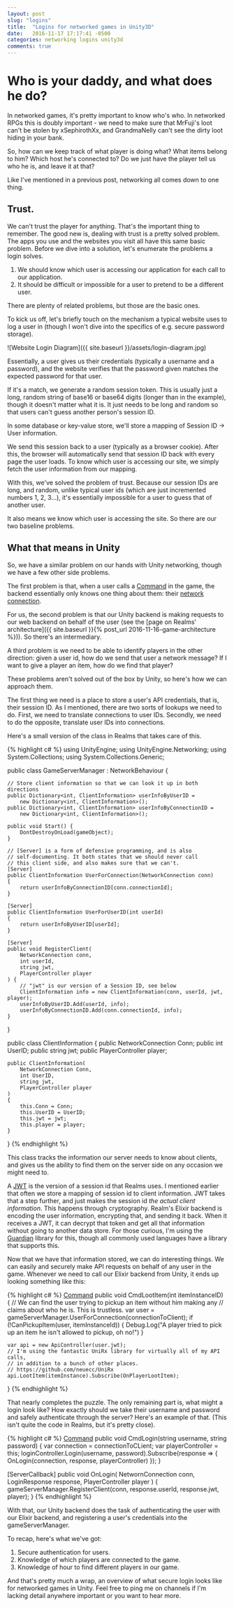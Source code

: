 ```yaml
---
layout: post
slug: "logins"
title:  "Logins for networked games in Unity3D"
date:   2016-11-17 17:17:41 -0500
categories: networking logins unity3d
comments: true
---
```


# Who is your daddy, and what does he do?

In networked games, it's pretty important to know who's who. In networked RPGs this is doubly important - we need to make sure that MrFuji's loot can't be stolen by xSephirothXx, and GrandmaNelly can't see the dirty loot hiding in your bank.

So, how can we keep track of what player is doing what? What items belong to him? Which
host he's connected to? Do we just have the player tell us who he is, and leave it at that?

Like I've mentioned in a previous post, networking all comes down to one thing.

## Trust.

We can't trust the player for anything. That's the important thing to remember. The good new is, dealing with trust is a pretty solved problem. The apps you use and the websites you visit all have this same basic problem. Before we dive into a solution, let's enumerate the problems a login solves.

1. We should know which user is accessing our application for each call to our application.
2. It should be difficult or impossible for a user to pretend to be a different user.

There are plenty of related problems, but those are the basic ones.


To kick us off, let's briefly touch on the mechanism a typical website uses to log a user in (though
I won't dive into the specifics of e.g. secure password storage).

![Website Login Diagram]({{ site.baseurl }}/assets/login-diagram.jpg)

Essentially, a user gives us their credentials (typically a username and a password), and
the website verifies that the password given matches the expected password for
that user.

If it's a match, we generate a random session token. This is usually just a long, random string of
base16 or base64 digits (longer than in the example), though it doesn't matter what it is. It just needs to be long and random so that users can't guess another person's session ID.

In some database or key-value store, we'll store a mapping of Session ID -> User information.

We send this session back to a user (typically as a browser cookie). After this,
the browser will automatically send that session ID back with every page the user
loads. To know which user is accessing our site, we simply fetch the user information
from our mapping.

With this, we've solved the problem of trust. Because our session IDs are long, and random,
unlike typical user ids (which are just incremented numbers 1, 2, 3...), it's essentially
impossible for a user to guess that of another user.

It also means we know which user is accessing the site. So there are our two baseline problems.

## What that means in Unity

So, we have a similar problem on our hands with Unity networking, though we have a few other side problems.

The first problem is that, when a user calls a [Command] in the game, the backend
essentially only knows one thing about them: their [network connection].

For us, the second problem is that our Unity backend is making requests to our web
backend on behalf of the user (see the [page on Realms' architecture]({{ site.baseurl }}{% post_url 2016-11-16-game-architecture %})). So there's an intermediary.

A third problem is we need to be able to identify players in the other direction:
given a user id, how do we send that user a network message? If I want to give a player
an item, how do we find that player?

These problems aren't solved out of the box by Unity, so here's how we can approach them.

The first thing we need is a place to store a user's API credentials, that is, their session ID. As I mentioned,
there are two sorts of lookups we need to do. First, we need to translate connections
to user IDs. Secondly, we need to do the opposite, translate user IDs into connections.

Here's a small version of the class in Realms that takes care of this.

{% highlight c# %}
using UnityEngine;
using UnityEngine.Networking;
using System.Collections;
using System.Collections.Generic;

public class GameServerManager : NetworkBehaviour
{

    // Store client information so that we can look it up in both directions
    public Dictionary<int, ClientInformation> userInfoByUserID =
        new Dictionary<int, ClientInformation>();
    public Dictionary<int, ClientInformation> userInfoByConnectionID =
        new Dictionary<int, ClientInformation>();

    public void Start() {
        DontDestroyOnLoad(gameObject);
    }

    // [Server] is a form of defensive programming, and is also
    // self-documenting. It both states that we should never call
    // this client side, and also makes sure that we can't.
    [Server]
    public ClientInformation UserForConnection(NetworkConnection conn)
    {
        return userInfoByConnectionID[conn.connectionId];
    }

    [Server]
    public ClientInformation UserForUserID(int userId)
    {
        return userInfoByUserID[userId];
    }

    [Server]
    public void RegisterClient(
        NetworkConnection conn,
        int userId,
        string jwt,
        PlayerController player
    ) {
        // "jwt" is our version of a Session ID, see below
        ClientInformation info = new ClientInformation(conn, userId, jwt, player);
        userInfoByUserID.Add(userId, info);
        userInfoByConnectionID.Add(conn.connectionId, info);
    }
}

public class ClientInformation
{
    public NetworkConnection Conn;
    public int UserID;
    public string jwt;
    public PlayerController player;

    public ClientInformation(
        NetworkConnection Conn,
        int UserID,
        string jwt,
        PlayerController player
    )
    {
        this.Conn = Conn;
        this.UserID = UserID;
        this.jwt = jwt;
        this.player = player;
    }
}
{% endhighlight %}

This class tracks the information our server needs to know about clients, and
gives us the ability to find them on the server side on any occasion we might need to.

A [JWT] is the version of a session id that Realms uses. I mentioned earlier that
often we store a mapping of session id to client information. JWT takes that a step further,
and just makes the session id *the actual client information*. This happens through
cryptography. Realm's Elixir backend is encoding the user information, encrypting that,
and sending it back. When it receives a JWT, it can decrypt that token and get all
that information without going to another data store. For those curious, I'm using
the [Guardian] library for this, though all commonly used languages have a library
that supports this.

Now that we have that information stored, we can do interesting things. We can easily and securely
make API requests on behalf of any user in the game. Whenever we need to call our Elixir backend from Unity, it ends up looking something like this:

{% highlight c# %}
[Command]
public void CmdLootItem(int itemInstanceID) {
    // We can find the user trying to pickup an item without him making any
    // claims about who he is. This is trustless.
    var user = gameServerManager.UserForConnection(connectionToClient);
    if (!CanPickupItem(user, itemInstanceId)) {
        Debug.Log("A player tried to pick up an item he isn't allowed to pickup, oh no!")
    }

    var api = new ApiController(user.jwt);
    // I'm using the fantastic UniRx library for virtually all of my API calls,
    // in addition to a bunch of other places.
    // https://github.com/neuecc/UniRx
    api.LootItem(itemInstance).Subscribe(OnPlayerLootItem);
}
{% endhighlight %}

That nearly completes the puzzle. The only remaining part is, what might a login look like?
How exactly should we take their username and password and safely authenticate through the server?
Here's an example of that. (This isn't quite the code in Realms, but it's pretty close).

{% highlight c# %}
[Command]
public void CmdLogin(string username, string password) {
    var connection = connectionToCLient;
    var playerController = this;
    loginController.Login(username, password).Subscribe(response => {
        OnLogin(connection, response, playerController)
    });
}

[ServerCallback]
public void OnLogin(
    NetwornConnection conn,
    LoginResponse response,
    PlayerController player
) {
    gameServerManager.RegisterClient(conn, response.userId, response.jwt, player);
}
{% endhighlight %}

With that, our Unity backend does the task of authenticating the user with our Elixir backend,
and registering a user's credentials into the gameServerManager.

To recap, here's what we've got:
1. Secure authentication for users.
2. Knowledge of which players are connected to the game.
3. Knowledge of hour to find different players in our game.

And that's pretty much a wrap, an overview of what secure login looks like
for networked games in Unity. Feel free to ping me on channels if I'm lacking
detail anywhere important or you want to hear more.

[Command]: https://docs.unity3d.com/ScriptReference/Networking.CommandAttribute.html
[network connection]: https://docs.unity3d.com/ScriptReference/Networking.NetworkIdentity-connectionToClient.html
[JWT]: https://en.wikipedia.org/wiki/JSON_Web_Token
[Guardian]: https://github.com/ueberauth/guardian
